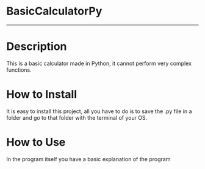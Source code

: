 # BasicCalculatorPy
---
# Description

This is a basic calculator made in Python, it cannot perform very complex functions.


# How to Install
It is easy to install this project, all you have to do is to save the .py file in a folder and go to that folder with the terminal of your OS.

# How to Use

In the program itself you have a basic explanation of the program
